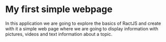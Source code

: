 # My first simple webpage
In this application we are going to explore the basics of RactJS and create with it a simple web page where we are going to display information with pictures, videos and text information about a topic.